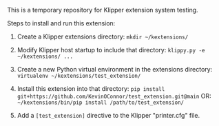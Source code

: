 This is a temporary repository for Klipper extension system testing.

Steps to install and run this extension:

1. Create a Klipper extensions directory: `mkdir ~/kextensions/`

2. Modify Klipper host startup to include that directory:
   `klippy.py -e ~/kextensions/ ...`

3. Create a new Python virtual environment in the extensions directory:
   `virtualenv ~/kextensions/test_extension/`

4. Install this extension into that directory:
   `pip install git+https://github.com/KevinOConnor/test_extension.git@main`
   OR: `~/kextensions/bin/pip install /path/to/test_extension/`

5. Add a `[test_extension]` directive to the Klipper "printer.cfg"
   file.
